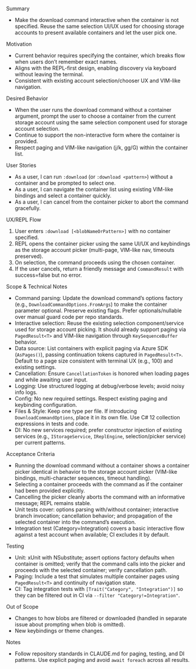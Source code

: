 Summary
- Make the download command interactive when the container is not specified. Reuse the same selection UI/UX used for choosing storage accounts to present available containers and let the user pick one.

Motivation
- Current behavior requires specifying the container, which breaks flow when users don’t remember exact names.
- Aligns with the REPL-first design, enabling discovery via keyboard without leaving the terminal.
- Consistent with existing account selection/chooser UX and VIM-like navigation.

Desired Behavior
- When the user runs the download command without a container argument, prompt the user to choose a container from the current storage account using the same selection component used for storage account selection.
- Continue to support the non-interactive form where the container is provided.
- Respect paging and VIM-like navigation (j/k, gg/G) within the container list.

User Stories
- As a user, I can run `:download` (or `:download <pattern>`) without a container and be prompted to select one.
- As a user, I can navigate the container list using existing VIM-like bindings and select a container quickly.
- As a user, I can cancel from the container picker to abort the command gracefully.

UX/REPL Flow
1) User enters `:download [<blobNameOrPattern>]` with no container specified.
2) REPL opens the container picker using the same UI/UX and keybindings as the storage account picker (multi-page, VIM-like nav, timeouts preserved).
3) On selection, the command proceeds using the chosen container.
4) If the user cancels, return a friendly message and `CommandResult` with success=false but no error.

Scope & Technical Notes
- Command parsing: Update the download command’s options factory (e.g., `DownloadCommandOptions.FromArgs`) to make the container parameter optional. Preserve existing flags. Prefer optionals/nullable over manual guard code per repo standards.
- Interactive selection: Reuse the existing selection component/service used for storage account picking. It should already support paging via `PagedResult<T>` and VIM-like navigation through `KeySequenceBuffer` behavior.
- Data source: List containers with explicit paging via Azure SDK (`AsPages()`), passing continuation tokens captured in `PagedResult<T>`. Default to a page size consistent with terminal UX (e.g., 100) and existing settings.
- Cancellation: Ensure `CancellationToken` is honored when loading pages and while awaiting user input.
- Logging: Use structured logging at debug/verbose levels; avoid noisy info logs.
- Config: No new required settings. Respect existing paging and keybinding configuration.
- Files & Style: Keep one type per file. If introducing `DownloadCommandOptions`, place it in its own file. Use C# 12 collection expressions in tests and code.
- DI: No new services required; prefer constructor injection of existing services (e.g., `IStorageService`, `IReplEngine`, selection/picker service) per current patterns.

Acceptance Criteria
- Running the download command without a container shows a container picker identical in behavior to the storage account picker (VIM-like bindings, multi-character sequences, timeout handling).
- Selecting a container proceeds with the command as if the container had been provided explicitly.
- Cancelling the picker cleanly aborts the command with an informative message; REPL remains stable.
- Unit tests cover: options parsing with/without container; interactive branch invocation; cancellation behavior; and propagation of the selected container into the command’s execution.
- Integration test (Category=Integration) covers a basic interactive flow against a test account when available; CI excludes it by default.

Testing
- Unit: xUnit with NSubstitute; assert options factory defaults when container is omitted; verify that the command calls into the picker and proceeds with the selected container; verify cancellation path.
- Paging: Include a test that simulates multiple container pages using `PagedResult<T>` and continuity of navigation state.
- CI: Tag integration tests with `[Trait("Category", "Integration")]` so they can be filtered out in CI via `--filter "Category!=Integration"`.

Out of Scope
- Changes to how blobs are filtered or downloaded (handled in separate issue about prompting when blob is omitted).
- New keybindings or theme changes.

Notes
- Follow repository standards in CLAUDE.md for paging, testing, and DI patterns. Use explicit paging and avoid `await foreach` across all results.
